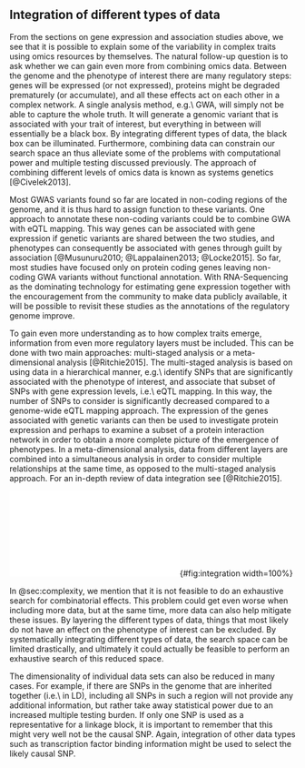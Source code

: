 ## Integration of different types of data

From the sections on gene expression and association studies above, we see that it is possible to explain some of the variability in complex traits using omics resources by themselves.
The natural follow-up question is to ask whether we can gain even more from combining omics data.
Between the genome and the phenotype of interest there are many regulatory steps: genes will be expressed (or not expressed), proteins might be degraded prematurely (or accumulate), and all these effects act on each other in a complex network.
A single analysis method, e.g.\ GWA, will simply not be able to capture the whole truth.
It will generate a genomic variant that is associated with your trait of interest, but everything in between will essentially be a black box.
By integrating different types of data, the black box can be illuminated.
Furthermore, combining data can constrain our search space an thus alleviate some of the problems with computational power and multiple testing discussed previously.
The approach of combining different levels of omics data is known as systems genetics [@Civelek2013].

Most GWAS variants found so far are located in non-coding regions of the genome, and it is thus hard to assign function to these variants.
One approach to annotate these non-coding variants could be to combine GWA with eQTL mapping.
This way genes can be associated with gene expression if genetic variants are shared between the two studies, and phenotypes can consequently be associated with genes through guilt by association [@Musunuru2010; @Lappalainen2013; @Locke2015].
So far, most studies have focused only on protein coding genes leaving non-coding GWA variants without functional annotation.
With RNA-Sequencing as the dominating technology for estimating gene expression together with the encouragement from the community to make data publicly available, it will be possible to revisit these studies as the annotations of the regulatory genome improve.

To gain even more understanding as to how complex traits emerge, information from even more regulatory layers must be included.
This can be done with two main approaches: multi-staged analysis or a meta-dimensional analysis [@Ritchie2015].
The multi-staged analysis is based on using data in a hierarchical manner, e.g.\ identify SNPs that are significantly associated with the phenotype of interest, and associate that subset of SNPs with gene expression levels, i.e.\ eQTL mapping.
In this way, the number of SNPs to consider is significantly decreased compared to a genome-wide eQTL mapping approach.
The expression of the genes associated with genetic variants can then be used to investigate protein expression and perhaps to examine a subset of a protein interaction network in order to obtain a more complete picture of the emergence of phenotypes.
In a meta-dimensional analysis, data from different layers are combined into a simultaneous analysis in order to consider multiple relationships at the same time, as opposed to the multi-staged analysis approach.
For an in-depth review of data integration see [@Ritchie2015].

![The different types of regulatory layers and how they can interact in order to give rise to complex traits.
Genetic information is transferred to downstream layers through transcription into RNA.
This in turn is translated into protein.
Proteins then act together in order to produce and modify metabolites, as well as interacting with RNA and the DNA to regulate transcription.
All this, together with environmental factors, give rise to phenotypes; some more complex than others.](figures/data_integration.pdf){#fig:integration width=100%}

In @sec:complexity, we mention that it is not feasible to do an exhaustive search for combinatorial effects.
This problem could get even worse when including more data, but at the same time, more data can also help mitigate these issues.
By layering the different types of data, things that most likely do not have an effect on the phenotype of interest can be excluded.
By systematically integrating different types of data, the search space can be limited drastically, and ultimately it could actually be feasible to perform an exhaustive search of this reduced space.

The dimensionality of individual data sets can also be reduced in many cases.
For example, if there are SNPs in the genome that are inherited together (i.e.\ in LD), including all SNPs in such a region will not provide any additional information, but rather take away statistical power due to an increased multiple testing burden.
If only one SNP is used as a representative for a linkage block, it is important to remember that this might very well not be the causal SNP. Again, integration of other data types such as transcription factor binding information might be used to select the likely causal SNP.
